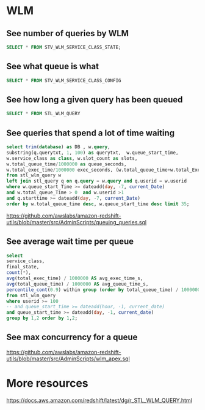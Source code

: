 # WLM

## See number of queries by WLM

```SQL
SELECT * FROM STV_WLM_SERVICE_CLASS_STATE;
```

## See what queue is what

```SQL
SELECT * FROM STV_WLM_SERVICE_CLASS_CONFIG
```

## See how long a given query has been queued

```SQL
SELECT * FROM STL_WLM_QUERY
```

## See queries that spend a lot of time waiting

```SQL
select trim(database) as DB , w.query,
substring(q.querytxt, 1, 100) as querytxt,  w.queue_start_time,
w.service_class as class, w.slot_count as slots,
w.total_queue_time/1000000 as queue_seconds,
w.total_exec_time/1000000 exec_seconds, (w.total_queue_time+w.total_Exec_time)/1000000 as total_seconds
from stl_wlm_query w
left join stl_query q on q.query = w.query and q.userid = w.userid
where w.queue_start_Time >= dateadd(day, -7, current_Date)
and w.total_queue_Time > 0  and w.userid >1
and q.starttime >= dateadd(day, -7, current_Date)
order by w.total_queue_time desc, w.queue_start_time desc limit 35;
```
https://github.com/awslabs/amazon-redshift-utils/blob/master/src/AdminScripts/queuing_queries.sql

## See average wait time per queue

```SQL
select
service_class,
final_state,
count(*),
avg(total_exec_time) / 1000000 AS avg_exec_time_s,
avg(total_queue_time) / 1000000 AS avg_queue_time_s,
percentile_cont(0.9) within group (order by total_queue_time) / 1000000 AS ninetieth_queue_time_s
from stl_wlm_query
where userid >= 100
-- and queue_start_time >= dateadd(hour, -1, current_date)
and queue_start_time >= dateadd(day, -1, current_date)
group by 1,2 order by 1,2;
```

## See max concurrency for a queue

https://github.com/awslabs/amazon-redshift-utils/blob/master/src/AdminScripts/wlm_apex.sql

# More resources

https://docs.aws.amazon.com/redshift/latest/dg/r_STL_WLM_QUERY.html
